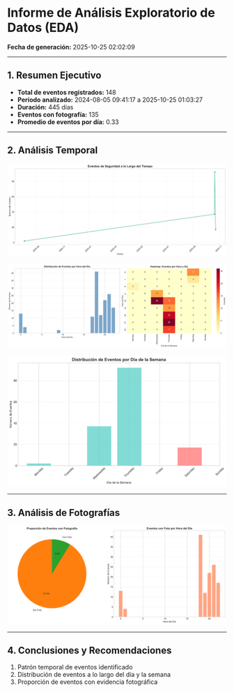 # Informe de Análisis Exploratorio de Datos (EDA)

**Fecha de generación:** 2025-10-25 02:02:09

---

## 1. Resumen Ejecutivo

- **Total de eventos registrados:** 148
- **Período analizado:** 2024-08-05 09:41:17 a 2025-10-25 01:03:27
- **Duración:** 445 días
- **Eventos con fotografía:** 135
- **Promedio de eventos por día:** 0.33

---

## 2. Análisis Temporal

![Serie Temporal](figures/time_series.png)

![Distribución Horaria](figures/hourly_distribution.png)

![Distribución Diaria](figures/daily_distribution.png)

---

## 3. Análisis de Fotografías

![Análisis de Fotos](figures/photo_analysis.png)

---

## 4. Conclusiones y Recomendaciones

1. Patrón temporal de eventos identificado
2. Distribución de eventos a lo largo del día y la semana
3. Proporción de eventos con evidencia fotográfica
